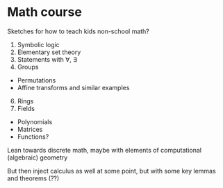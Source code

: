 # Math course

Sketches for how to teach kids non-school math?

1. Symbolic logic
2. Elementary set theory
3. Statements with ∀, ∃
4. Groups
* Permutations
* Affine transforms and similar examples
6. Rings
7. Fields
* Polynomials
* Matrices
* Functions?

Lean towards discrete math, maybe with elements of computational (algebraic) geometry

But then inject calculus as well at some point, but with some key lemmas and theorems (??)